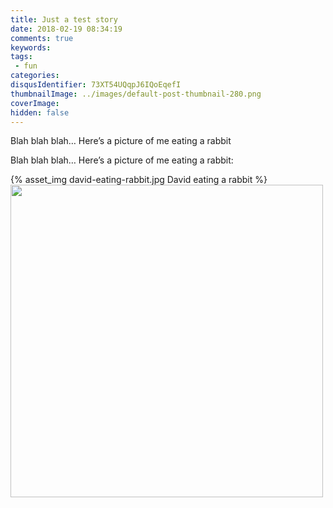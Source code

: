 ```yaml
---
title: Just a test story
date: 2018-02-19 08:34:19
comments: true
keywords:
tags:
 - fun
categories:
disqusIdentifier: 73XT54UQqpJ6IQoEqefI
thumbnailImage: ../images/default-post-thumbnail-280.png
coverImage: 
hidden: false
---
```

Blah blah blah… Here’s a picture of me eating a rabbit
<!-- excerpt -->
Blah blah blah… Here’s a picture of me eating a rabbit:

{% asset_img david-eating-rabbit.jpg David eating a rabbit %}
<img src="/images/posts/" alt="" title="No, you're right. It's not really a rabbit." width="500" />